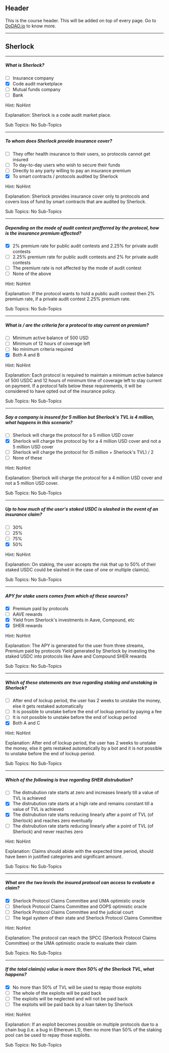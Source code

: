 ## Header
This is the course header. This will be added on top of every page. Go to [DoDAO.io](https://www.dodao.io) to know more.

 ---
 
 ## Sherlock
 
 
---

##### What is Sherlock?  

- [ ]  Insurance company
- [x]  Code audit marketplace
- [ ]  Mutual funds company
- [ ]  Bank
  
Hint: NoHint
         
Explanation: Sherlock is a code audit market place.

Sub Topics: No Sub-Topics
 

---

##### To whom does Sherlock provide insurance cover?  

- [ ]  They offer health insurance to their users, so protocols cannot get insured
- [ ]  To day-to-day users who wish to secure their funds
- [ ]  Directly to any party willing to pay an insurance premium
- [x]  To smart contracts / protocols audited by Sherlock
  
Hint: NoHint
         
Explanation: Sherlock provides insurance cover only to protocols and covers loss of fund by smart contracts that are audited by Sherlock.

Sub Topics: No Sub-Topics
 

---

##### Depending on the mode of audit contest prefferred by the protocol, how is the insurance premium affected?  

- [x]  2% premium rate for public audit contests and 2.25% for private audit contests
- [ ]  2.25% premium rate for public audit contests and 2% for private audit contests
- [ ]  The premium rate is not affected by the mode of audit contest
- [ ]  None of the above
  
Hint: NoHint
         
Explanation: If the protocol wants to hold a public audit contest then 2% premium rate, if a private audit contest 2.25% premium rate.

Sub Topics: No Sub-Topics
 

---

##### What is / are the criteria for a protocol to stay current on premium?  

- [ ]  Minimum active balance of 500 USD
- [ ]  Minimum of 12 hours of coverage left
- [ ]  No minimum criteria required
- [x]  Both A and B
  
Hint: NoHint
         
Explanation: Each protocol is required to maintain a minimum active balance of 500 USDC and 12 hours of minimum time of coverage left to stay current on payment. If a protocol falls below these requirements, it will be considered to have opted out of the insurance policy.

Sub Topics: No Sub-Topics
 

---

##### Say a company is insured for 5 million but Sherlock's TVL is 4 million, what happens in this scenario?  

- [ ]  Sherlock will charge the protocol for a 5 million USD cover
- [x]  Sherlock will charge the protocol by for a 4 million USD cover and not a 5 million USD cover
- [ ]  Sherlock will charge the protocol for (5 million + Sherlock's TVL) / 2
- [ ]  None of these
  
Hint: NoHint
         
Explanation: Sherlock will charge the protocol for a 4 million USD cover and not a 5 million USD cover.

Sub Topics: No Sub-Topics
 

---

##### Up to how much of the user's staked USDC is slashed in the event of an insurance claim?  

- [ ]  30%
- [ ]  25%
- [ ]  75%
- [x]  50%
  
Hint: NoHint
         
Explanation: On staking, the user accepts the risk that up to 50% of their staked USDC could be slashed in the case of one or multiple claim(s).

Sub Topics: No Sub-Topics
 

---

##### APY for stake users comes from which of these sources?  

- [x]  Premium paid by protocols
- [ ]  AAVE rewards
- [x]  Yield from Sherlock's investments in Aave, Compound, etc
- [x]  SHER rewards
  
Hint: NoHint
         
Explanation: The APY is generated for the user from three streams,
Premium paid by protocols
Yield generated by Sherlock by investing the staked USDC into protocols like Aave and Compound
SHER rewards
 


Sub Topics: No Sub-Topics
 

---

##### Which of these statements are true regarding staking and unstaking in Sherlock?  

- [ ]  After end of lockup period, the user has 2 weeks to unstake the money, else it gets restaked automatically
- [ ]  It is possible to unstake before the end of lockup period by paying a fee
- [ ]  It is not possible to unstake before the end of lockup period
- [x]  Both A and C
  
Hint: NoHint
         
Explanation: After end of lockup period, the user has 2 weeks to unstake the money, else it gets restaked automatically by a bot and it is not possible to unstake before the end of lockup period.

Sub Topics: No Sub-Topics
 

---

##### Which of the following is true regarding SHER distrubution?  

- [ ]  The distrubution rate starts at zero and increases linearly till a value of TVL is achieved
- [x]  The distrubution rate starts at a high rate and remains constant till a value of TVL is achieved
- [x]  The distrubution rate starts reducing linearly after a point of TVL (of Sherlock) and reaches zero eventually
- [ ]  The distrubution rate starts reducing linearly after a point of TVL (of Sherlock) and never reaches zero
  
Hint: NoHint
         
Explanation: Claims should abide with the expected time period, should have been in justified categories and significant amount.

Sub Topics: No Sub-Topics
 

---

##### What are the two levels the insured protocol can access to evaluate a claim?  

- [x]  Sherlock Protocol Claims Committee and UMA optimistic oracle
- [ ]  Sherlock Protocol Claims Committee and OOPS optimistic oracle
- [ ]  Sherlock Protocol Claims Committee and the judicial court
- [ ]  The legal system of their state and Sherlock Protocol Claims Committee
  
Hint: NoHint
         
Explanation: The protocol can reach the SPCC (Sherlock Protocol Claims Committee) or the UMA optimistic oracle to evaluate their claim

Sub Topics: No Sub-Topics
 

---

##### If the total claim(s) value is more then 50% of the Sherlock TVL, what happens?  

- [x]  No more than 50% of TVL will be used to repay those exploits
- [ ]  The whole of the exploits will be paid back
- [ ]  The exploits will be neglected and will not be paid back
- [ ]  The exploits will be paid back by a loan taken by Sherlock
  
Hint: NoHint
         
Explanation: If an exploit becomes possible on multiple protocols due to a chain bug (i.e. a bug in Ethereum L1), then no more than 50% of the staking pool can be used to repay those exploits.

Sub Topics: No Sub-Topics
 
